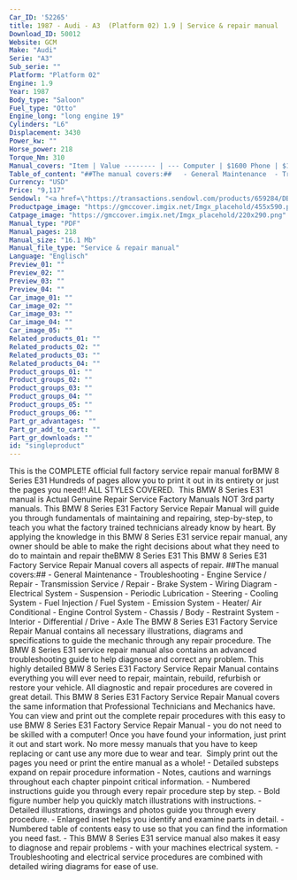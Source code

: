 ```yaml
---
Car_ID: '52265'
title: 1987 - Audi - A3  (Platform 02) 1.9 | Service & repair manual
Download_ID: 50012
Website: GCM
Make: "Audi"
Serie: "A3"
Sub_serie: ""
Platform: "Platform 02"
Engine: 1.9
Year: 1987
Body_type: "Saloon"
Fuel_type: "Otto"
Engine_long: "long engine 19"
Cylinders: "L6"
Displacement: 3430
Power_kw: ""
Horse_power: 218
Torque_Nm: 310
Manual_covers: "Item | Value -------- | --- Computer | $1600 Phone | $12 Pipe | $19"
Table_of_content: "##The manual covers:##   - General Maintenance  - Troubleshooting  - Engine Service / Repair  - Transmission Service / Repair  - Brake System  - Wiring Diagram  - Electrical System  - Suspension  - Periodic Lubrication  - Steering  - Cooling System  - Fuel Injection / Fuel System  - Emission System  - Heater/ Air Conditional  - Engine Control System  - Chassis / Body  - Restraint System  - Interior  - Differential / Drive  - Axle"
Currency: "USD"
Price: "9,117"
Sendowl: "<a href=\"https://transactions.sendowl.com/products/659284/DB30BBE0/add_to_cart\" rel=\"nofollow\"><img src=\"https://transactions.sendowl.com/assets/external/add-to-cart.png\" /></a><script type=\"text/javascript\" src=\"https://transactions.sendowl.com/assets/sendowl.js\" ></script>"
Productpage_image: "https://gmccover.imgix.net/Imgx_placehold/455x590.png"
Catpage_image: "https://gmccover.imgix.net/Imgx_placehold/220x290.png"
Manual_type: "PDF"
Manual_pages: 218
Manual_size: "16.1 Mb"
Manual_file_type: "Service & repair manual"
Language: "Englisch"
Preview_01: ""
Preview_02: ""
Preview_03: ""
Preview_04: ""
Car_image_01: ""
Car_image_02: ""
Car_image_03: ""
Car_image_04: ""
Car_image_05: ""
Related_products_01: ""
Related_products_02: ""
Related_products_03: ""
Related_products_04: ""
Product_groups_01: ""
Product_groups_02: ""
Product_groups_03: ""
Product_groups_04: ""
Product_groups_05: ""
Product_groups_06: ""
Part_gr_advantages: ""
Part_gr_add_to_cart: ""
Part_gr_downloads: ""
id: "singleproduct"
---
```


This is the COMPLETE official full factory service repair manual forBMW 8 Series E31 Hundreds of pages allow you to print it out in its entirety or just the pages you need!! ALL STYLES COVERED.&nbsp;  This BMW 8 Series E31 manual is Actual Genuine Repair Service Factory Manuals NOT 3rd party manuals.  This BMW 8 Series E31 Factory Service Repair Manual will guide you through fundamentals of maintaining and repairing, step-by-step, to teach you what the factory trained technicians already know by heart. By applying the knowledge in this BMW 8 Series E31 service repair manual, any owner should be able to make the right decisions about what they need to do to maintain and repair theBMW 8 Series E31  This BMW 8 Series E31 Factory Service Repair Manual covers all aspects of repair.  ##The manual covers:##   - General Maintenance  - Troubleshooting  - Engine Service / Repair  - Transmission Service / Repair  - Brake System  - Wiring Diagram  - Electrical System  - Suspension  - Periodic Lubrication  - Steering  - Cooling System  - Fuel Injection / Fuel System  - Emission System  - Heater/ Air Conditional  - Engine Control System  - Chassis / Body  - Restraint System  - Interior  - Differential / Drive  - Axle  The BMW 8 Series E31 Factory Service Repair Manual contains all necessary illustrations, diagrams and specifications to guide the mechanic through any repair procedure. The BMW 8 Series E31 service repair manual also contains an advanced troubleshooting guide to help diagnose and correct any problem.  This highly detailed BMW 8 Series E31 Factory Service Repair Manual contains everything you will ever need to repair, maintain, rebuild, refurbish or restore your vehicle. All diagnostic and repair procedures are covered in great detail. This BMW 8 Series E31 Factory Service Repair Manual covers the same information that Professional Technicians and Mechanics have.  You can view and print out the complete repair procedures with this easy to use BMW 8 Series E31 Factory Service Repair Manual - you do not need to be skilled with a computer! Once you have found your information, just print it out and start work. No more messy manuals that you have to keep replacing or cant use any more due to wear and tear.&nbsp;  Simply print out the pages you need or print the entire manual as a whole!   - Detailed substeps expand on repair procedure information  - Notes, cautions and warnings throughout each chapter pinpoint critical information.  - Numbered instructions guide you through every repair procedure step by step.  - Bold figure number help you quickly match illustrations with instructions.  - Detailed illustrations, drawings and photos guide you through every procedure.  - Enlarged inset helps you identify and examine parts in detail.  - Numbered table of contents easy to use so that you can find the information you need fast.  - This BMW 8 Series E31 service manual also makes it easy to diagnose and repair problems  - with your machines electrical system.   - Troubleshooting and electrical service procedures are combined with detailed wiring diagrams for ease of use.
